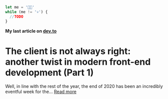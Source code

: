```javascript
let me = '👶🏻'
while (me != '💀') {
  //TODO
}
```
**My last article on [dev.to](https://dev.to/@peibolsang)**


# The client is not always right: another twist in modern front-end development (Part 1)

Well, in line with the rest of the year, the end of 2020 has been an incredibly eventful week for the...
[Read more](https://dev.to/peibolsang/the-client-is-not-always-right-another-twist-in-modern-front-end-development-part-1-1olp)
